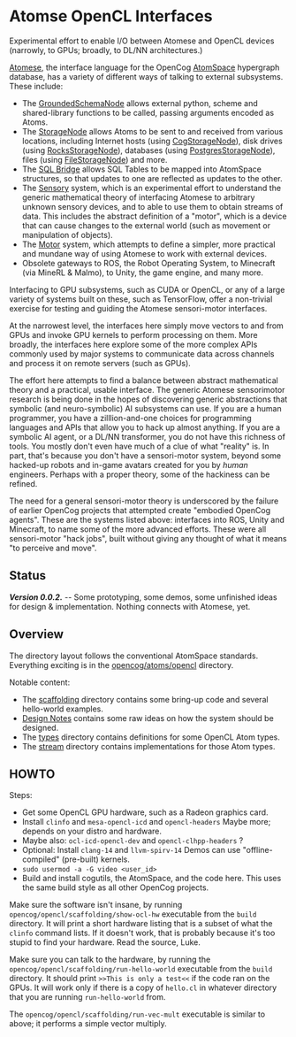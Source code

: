 
Atomse OpenCL Interfaces
========================
Experimental effort to enable I/O between Atomese and OpenCL devices
(narrowly, to GPUs; broadly, to DL/NN architectures.)

[Atomese](https://wiki.opencog.org/w/Atomese), the interface language for
the OpenCog [AtomSpace](https://github.com/opencog/atomspace) hypergraph
database, has a variety of different ways of talking to external
subsystems. These include:

* The [GroundedSchemaNode](https://wiki.opencog.org/w/GroundedSchemaNode)
  allows external python, scheme and shared-library functions to be
  called, passing arguments encoded as Atoms.
* The [StorageNode](https://wiki.opencog.org/w/StorageNode) allows Atoms
  to be sent to and received from various locations, including Internet
  hosts (using
  [CogStorageNode](https://wiki.opencog.org/w/CogStorageNode)), disk
  drives (using
  [RocksStorageNode](https://wiki.opencog.org/w/RocksStorageNode)),
  databases (using
  [PostgresStorageNode](https://wiki.opencog.org/w/PostgresStorageNode)),
  files (using
  [FileStorageNode](https://wiki.opencog.org/w/FileStorageNode))
  and more.
* The [SQL Bridge](https://github.com/opencog/sql-bridge) allows
  SQL Tables to be mapped into AtomSpace structures, so that updates
  to one are reflected as updates to the other.
* The [Sensory](https://github.com/opencog/sensory) system, which is
  an experimental effort to understand the generic mathematical theory
  of interfacing Atomese to arbitrary unknown sensory devices, and to
  able to use them to obtain streams of data. This includes the
  abstract definition of a "motor", which is a device that can cause
  changes to the external world (such as movement or manipulation of
  objects).
* The [Motor](https://github.com/opencog/motor) system, which attempts
  to define a simpler, more practical and mundane way of using Atomese
  to work with external devices.
* Obsolete gateways to ROS, the Robot Operating System, to Minecraft
  (via MineRL & Malmo), to Unity, the game engine, and many more.

Interfacing to GPU subsystems, such as CUDA or OpenCL, or any of a large
variety of systems built on these, such as TensorFlow, offer a
non-trivial exercise for testing and guiding the Atomese sensori-motor
interfaces.

At the narrowest level, the interfaces here simply move vectors to and
from GPUs and invoke GPU kernels to perform processing on them. More
broadly, the interfaces here explore some of the more complex APIs
commonly used by major systems to communicate data across channels and
process it on remote servers (such as GPUs).

The effort here attempts to find a balance between abstract
mathematical theory and a practical, usable interface. The generic
Atomese sensorimotor research is being done in the hopes of discovering
generic abstractions that symbolic (and neuro-symbolic) AI subsystems
can use. If you are a human programmer, you have a zilllion-and-one
choices for programming languages and APIs that allow you to hack up
almost anything. If you are a symbolic AI agent, or a DL/NN transformer,
you do not have this richness of tools. You mostly don't even have much
of a clue of what "reality" is. In part, that's because you don't have
a sensori-motor system, beyond some hacked-up robots and in-game avatars
created for you by *human* engineers. Perhaps with a proper theory, some
of the hackiness can be refined.

The need for a general sensori-motor theory is underscored by the
failure of earlier OpenCog projects that attempted create "embodied
OpenCog agents". These are the systems listed above: interfaces into
ROS, Unity and Minecraft, to name some of the more advanced efforts.
These were all sensori-motor "hack jobs", built without giving any
thought of what it means "to perceive and move".

Status
-----
***Version 0.0.2.*** --
Some prototyping, some demos, some unfinished ideas for design &
implementation. Nothing connects with Atomese, yet.

Overview
--------
The directory layout follows the conventional AtomSpace standards.
Everything exciting is in the
[opencog/atoms/opencl](opencog/atoms/opencl) directory.

Notable content:

* The [scaffolding](opencog/opencl/scaffolding) directory
  contains some bring-up code and several hello-world examples.
* [Design Notes](opencog/atoms/opencl/Design.md) contains some
  raw ideas on how the system should be designed.
* The [types](opencog/atoms/opencl/types) directory contains
  definitions for some OpenCL Atom types.
* The [stream](opencog/atoms/opencl/stream) directory contains
  implementations for those Atom types.


HOWTO
-----
Steps:
* Get some OpenCL GPU hardware, such as a Radeon graphics card.
* Install `clinfo` and `mesa-opencl-icd` and `opencl-headers`
  Maybe more; depends on your distro and hardware.
* Maybe also: `ocl-icd-opencl-dev` and `opencl-clhpp-headers` ?
* Optional: Install `clang-14` and `llvm-spirv-14`
  Demos can use "offline-compiled" (pre-built) kernels.
* `sudo usermod -a -G video <user_id>`
* Build and install cogutils, the AtomSpace, and the code here.
  This uses the same build style as all other OpenCog projects.

Make sure the software isn't insane, by running
`opencog/opencl/scaffolding/show-ocl-hw` executable from the
`build` directory. It will print a short hardware listing that
is a subset of what the `clinfo` command lists. If it doesn't
work, that is probably because it's too stupid to find your hardware.
Read the source, Luke.

Make sure you can talk to the hardware, by running the
`opencog/opencl/scaffolding/run-hello-world` executable from
the `build` directory. It should print `>>This is only a test<<` if
the code ran on the GPUs.  It will work only if there is a copy of
`hello.cl` in whatever directory that you are running `run-hello-world`
from.

The `opencog/opencl/scaffolding/run-vec-mult` executable is
similar to above; it performs a simple vector multiply.
